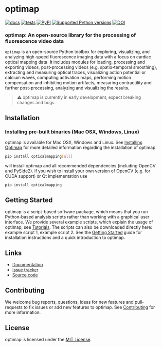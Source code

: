 # optimap
[![docs](https://readthedocs.org/projects/optimap/badge/?version=latest&style=)](https://optimap.readthedocs.org)
[![tests](https://github.com/cardiacvision/optimap/actions/workflows/main.yml/badge.svg)](https://github.com/cardiacvision/optimap/actions/workflows/main.yml)
[![PyPI](https://img.shields.io/pypi/v/opticalmapping.svg)](https://pypi.org/project/opticalmapping/)
[![Supported Python versions](https://img.shields.io/pypi/pyversions/opticalmapping.svg)](https://python.org)
[![DOI](https://zenodo.org/badge/677528623.svg)](https://zenodo.org/badge/latestdoi/677528623)


### optimap: An open-source library for the processing of fluorescence video data

``optimap`` is an open-source Python toolbox for exploring, visualizing, and analyzing high-speed fluorescence imaging data with a focus on cardiac optical mapping data. It includes modules for loading, processing and exporting videos, post-processing videos (e.g. spatio-temporal smoothing), extracting and measuring optical traces, visualizing action potential or calcium waves, computing activation maps, performing motion compensation and inhibiting motion artifacts, measuring contractility and further post-processing, analyzing and visualizing the results.

> ⚠️ optimap is currently in early development, expect breaking changes and bugs.

## Installation
### Installing pre-built binaries (Mac OSX, Windows, Linux)

optimap is available for Mac OSX, Windows and Linux. See [Installing Optimap](https://optimap.readthedocs.io/en/latest/chapters/getting_started/#installing-optimap) for more detailed information regarding the installation of optimap.

```bash
pip install opticalmapping[all]
```

will install optimap and all recommended dependencies (including OpenCV and PySide2). If you wish to install your own version of OpenCV (e.g. for CUDA support) or Qt implementation use

```bash
pip install opticalmapping
```

## Getting Started
optimap is a script-based software package, which means that you run Python-based analysis scripts rather than working with a graphical user interface. We provide several example scripts, which explain the usage of optimap, see [Tutorials](https://optimap.readthedocs.io/en/latest/tutorials/basics/). The scripts can also be downloaded directly here: example script 1, example script 2. See the [Getting Started](https://optimap.readthedocs.io/en/latest/chapters/getting_started/) guide for installation instructions and a quick introduction to optimap.

## Links

* [Documentation](https://optimap.readthedocs.io)
* [Issue tracker](https://github.com/cardiacvision/optimap/issues)
* [Source code](https://github.com/cardiacvision/optimap)

## Contributing

We welcome bug reports, questions, ideas for new features and pull-requests to fix issues or add new features to optimap. See [Contributing](https://optimap.readthedocs.io/en/latest/chapters/contributing/) for more information.

## License

optimap is licensed under the [MIT License](https://github.com/cardiacvision/optimap/blob/main/LICENSE.md).